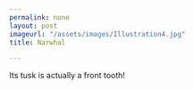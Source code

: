 ```yaml
---
permalink: none
layout: post
imageurl: "/assets/images/Illustration4.jpg"
title: Narwhal

---
```


Its tusk is actually a front tooth!
